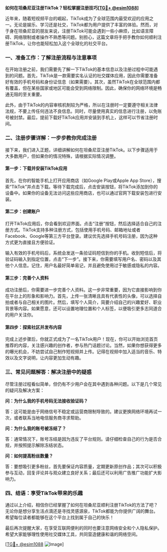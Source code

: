 **如何在坦桑尼亚注册TikTok？轻松掌握注册技巧[[TG💪+ @esim1088](https://t.me/s/esim1088)]**

近年来，随着短视频平台的崛起，TikTok成为了全球范围内最受欢迎的应用之一。无论是娱乐、学习还是社交，TikTok都为用户提供了丰富的体验。然而，对于身在坦桑尼亚的朋友来说，注册TikTok可能会遇到一些小麻烦，比如语言障碍、网络限制或者操作不熟悉等问题。别担心，这篇文章将手把手教你如何顺利注册TikTok，让你也能轻松加入这个全球化的社交平台。

### 一、准备工作：了解注册流程与注意事项

在开始注册之前，我们需要先了解一下TikTok的基本信息以及注册过程中可能遇到的问题。首先，TikTok是一款需要实名认证的社交媒体应用，因此你需要准备好有效的手机号码和身份证信息（如果需要）。其次，虽然TikTok在全球范围内都有覆盖，但在某些国家或地区可能会受到网络限制。因此，确保你的网络环境是畅通无阻的至关重要。

此外，由于TikTok的内容审核机制较为严格，所以在注册时一定要遵守相关法律法规，不要上传任何违法不良信息。同时，尽量使用真实的信息进行注册，以免账号被封禁。最后，提前下载好TikTok应用并安装到手机上，这样可以节省注册时间。

### 二、注册步骤详解：一步步教你完成注册

接下来，我们进入正题，详细讲解如何在坦桑尼亚注册TikTok。以下步骤适用于大多数用户，但如果你的情况特殊，请根据实际情况调整。

#### 第一步：下载并安装TikTok应用

首先，在你的智能手机上打开应用商店（如Google Play或Apple App Store），搜索“TikTok”并点击下载。等待下载完成后，点击安装按钮，将TikTok添加到你的设备中。如果你的设备无法访问这些应用商店，也可以通过官网下载安装包进行安装。

#### 第二步：创建账户

打开TikTok应用后，你会看到欢迎界面。点击“注册”按钮，然后选择适合自己的注册方式。TikTok支持多种注册方式，包括使用手机号码、邮箱地址或者Facebook、Google等第三方平台登录。建议优先选择手机号码注册，因为这种方式更为直接且方便验证。

输入有效的手机号码后，系统会发送一条验证码短信到你的手机。收到短信后，将验证码输入到指定位置，点击“下一步”。接下来，你需要填写用户名、密码以及其他个人信息。记住，用户名最好简单易记，并且避免使用过于敏感或隐私的内容。

#### 第三步：完善个人资料

成功注册后，你需要进一步完善个人资料。这一步非常重要，因为它直接影响到你在平台上的形象和影响力。首先，上传一张清晰且具有代表性的头像，可以选择自拍或者与自己相关的图片。然后，填写个人简介，简要介绍自己的兴趣爱好、职业背景等内容。如果愿意，还可以设置地理位置和个人标签，以便吸引更多志同道合的用户关注你。

#### 第四步：探索社区并发布内容

完成上述步骤后，你就正式成为了一名TikTok用户！现在，你可以开始浏览首页推荐的内容，关注感兴趣的创作者，参与热门话题讨论。当然，如果你想获得更多的曝光机会，不妨尝试自己制作短视频并上传。记得在视频中加入适当的音乐、特效以及文字说明，让内容更加生动有趣。

### 三、常见问题解答：解决注册中的疑惑

尽管注册过程看似简单，但仍有不少用户会在其中遇到各种问题。以下是几个常见的疑问及解决方案：

**问：为什么我的手机号码无法接收验证码？**

答：这可能是由于网络信号不稳定或运营商限制导致的。建议更换网络环境再试一次，或者联系当地电信服务商寻求帮助。

**问：为什么我的账号被冻结了？**

答：通常情况下，账号冻结是因为违反了平台规则。请仔细检查自己的行为是否合规，并按照提示解除冻结状态。

**问：如何提高粉丝数量？**

答：要想吸引更多粉丝，首先要保证内容质量，定期更新原创作品；其次可以积极参与互动，回复评论并与观众建立良好关系；最后还可以利用广告推广功能扩大影响力。

### 四、结语：享受TikTok带来的乐趣

通过以上介绍，相信你已经掌握了如何在坦桑尼亚顺利注册TikTok的方法了吧？无论你是想分享生活点滴还是寻找灵感源泉，TikTok都能为你提供广阔的舞台。希望每位读者都能够在这个平台上找到属于自己的快乐！

最后再次提醒大家，在享受互联网便利的同时也要注意网络安全和个人隐私保护。希望大家能够理性使用社交媒体工具，共同营造健康和谐的网络空间。

[[TG💪+ @esim1088](https://t.me/s/esim1088) ![Image](https://i.postimg.cc/4NQfJmqS/Snipaste-2025-05-13-00-14-12.png)]